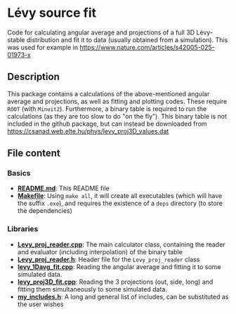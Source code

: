 # Lévy source fit
Code for calculating angular average and projections of a full 3D Lévy-stable distribution and fit it to data (usually obtained from a simulation). This was used for example in https://www.nature.com/articles/s42005-025-01973-x

## Description
This package contains a calculations of the above-mentioned angular average and projections, as well as fitting and plotting codes. These require `ROOT` (with `Minuit2`). Furthermore, a binary table is required to run the calculations (as they are too slow to do "on the fly"). This binary table is not included in the github package, but can instead be downloaded from https://csanad.web.elte.hu/phys/levy_proj3D_values.dat

## File content

### Basics
- [**README.md**](README.md): This README file
- [**Makefile**](Makefile): Using `make all`, it will create all executables (which will have the suffix `.exe`), and requires the existence of a `deps` directory (to store the dependencies)

### Libraries
- [**Levy_proj_reader.cpp**](Levy_proj_reader.cpp): The main calculator class, containing the reader and evaluator (including interpolation) of the binary table
- [**Levy_proj_reader.h**](Levy_proj_reader.h): Header file for the `Levy_proj_reader` class
- [**levy_1Davg_fit.cpp**](levy_1Davg_fit.cpp): Reading the angular average and fitting it to some simulated data.
- [**levy_proj3D_fit.cpp**](levy_proj3D_fit.cpp): Reading the 3 projections (out, side, long) and fitting them simultaneously to some simulated data.
- [**my_includes.h**](my_includes.h): A long and general list of includes, can be substituted as the user wishes
